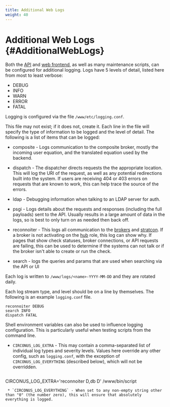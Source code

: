 ```yaml
---
title: Additional Web Logs
weight: 40
---
```


# Additional Web Logs {#AdditionalWebLogs}

Both the [API](/Roles/api.md) and [web frontend](/Roles/web_frontend.md), as well as many maintenance scripts, can be configured for additional logging.  Logs have 5 levels of detail, listed here from most to least verbose:

 * DEBUG
 * INFO
 * WARN
 * ERROR
 * FATAL

Logging is configured via the file `/www/etc/logging.conf`.

This file may not exist; if it does not, create it.  Each line in the file will specify the type of information to be logged and the level of detail.  The following is a list of items that can be logged:

 * composite - Logs communication to the composite broker, mostly the incoming user equation, and the translated equation used by the backend.

 * dispatch - The dispatcher directs requests the the appropriate location. This will log the URI of the request, as well as any potential redirections built into the system.  If users are receiving 404 or 403 errors on requests that are known to work, this can help trace the source of the errors.

 * ldap - Debugging information when talking to an LDAP server for auth.

 * psgi - Logs details about the requests and responses (including the full payloads) sent to the API.  Usually results in a large amount of data in the logs, so is best to only turn on as needed then back off.

 * reconnoiter - This logs all communication to the [brokers](/Roles/broker.md) and [stratcon](/Roles/stratcon.md).  If a broker is not activating on the [hub](/Roles/hub.md) role, this log can show why.  If pages that show check statuses, broker connections, or API requests are failing, this can be used to determine if the systems can not talk or if the broker isn't able to create or run the check.

 * search - logs the queries and params that are used when searching via the API or UI

Each log is written to `/www/logs/<name>-YYYY-MM-DD` and they are rotated daily.

Each log stream type, and level should be on a line by themselves.  The following is an example `logging.conf` file.
```
reconnoiter DEBUG
search INFO
dispatch FATAL
```

Shell environment variables can also be used to influence logging configuration.   This is particularly useful when testing scripts from the command line.

 * `CIRCONUS_LOG_EXTRA` - This may contain a comma-separated list of individual log types and severity levels.  Values here override any other config, such as `logging.conf`, with the exception of `CIRCONUS_LOG_EVERYTHING` (described below), which will not be overridden.
   ```
CIRCONUS_LOG_EXTRA='reconnoiter D,db D' /www/bin/script
   
```
 * `CIRCONUS_LOG_EVERYTHING` - When set to any non-empty string other than "0" (the number zero), this will ensure that absolutely everything is logged.
